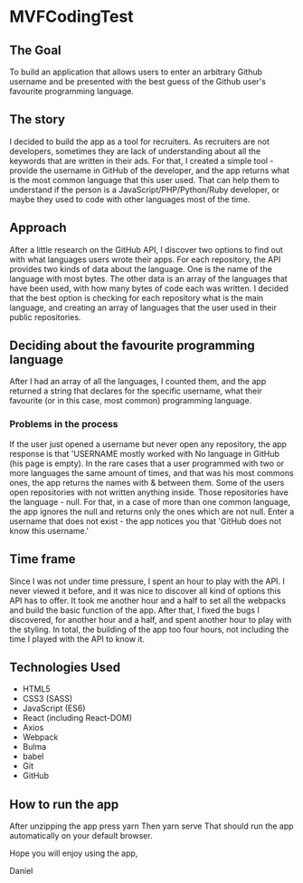 # MVFCodingTest

## The Goal


To build an application that allows users to enter an arbitrary Github username and be presented with the best guess of the Github user's favourite programming language.

## The story


I decided to build the app as a tool for recruiters. As recruiters are not developers, sometimes they are lack of understanding about all the keywords that are written in their ads. For that, I created a simple tool - provide the username in GitHub of the developer, and the app returns what is the most common language that this user used. That can help them to understand if the person is a JavaScript/PHP/Python/Ruby developer, or maybe they used to code with other languages most of the time.

## Approach


After a little research on the GitHub API, I discover two options to find out with what languages users wrote their apps. For each repository, the API provides two kinds of data about the language. One is the name of the language with most bytes. The other data is an array of the languages that have been used, with how many bytes of code each was written. I decided that the best option is checking for each repository what is the main language, and creating an array of languages that the user used in their public repositories.

## Deciding about the favourite programming language


After I had an array of all the languages, I counted them, and the app returned a string that declares for the specific username, what their favourite (or in this case, most common) programming language.

### Problems in the process


If the user just opened a username but never open any repository, the app response is that 'USERNAME mostly worked with No language in GitHub (his page is empty).
In the rare cases that a user programmed with two or more languages the same amount of times, and that was his most commons ones, the app returns the names with & between them.
Some of the users open repositories with not written anything inside. Those repositories have the language - null. For that, in a case of more than one common language, the app ignores the null and returns only the ones which are not null.
Enter a username that does not exist - the app notices you that 'GitHub does not know this username.'

## Time frame


Since I was not under time pressure, I spent an hour to play with the API. I never viewed it before, and it was nice to discover all kind of options this API has to offer. It took me another hour and a half to set all the webpacks and build the basic function of the app. After that, I fixed the bugs I discovered, for another hour and a half, and spent another hour to play with the styling. In total, the building of the app too four hours, not including the time I played with the API to know it.


## Technologies Used
* HTML5
* CSS3 (SASS)
* JavaScript (ES6)
* React (including React-DOM)
* Axios
* Webpack
* Bulma
* babel
* Git
* GitHub

## How to run the app


After unzipping the app press yarn Then yarn serve That should run the app automatically on your default browser.


Hope you will enjoy using the app, 


Daniel

 

